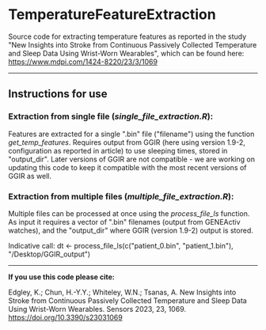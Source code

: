 # TemperatureFeatureExtraction

Source code for extracting temperature features as reported in the study "New Insights into Stroke from Continuous Passively Collected Temperature and Sleep Data Using Wrist-Worn Wearables", which can be found here: https://www.mdpi.com/1424-8220/23/3/1069

****************************************


## **Instructions for use**   

### Extraction from single file (_single_file_extraction.R_): 

Features are extracted for a single ".bin" file ("filename") using the function _get_temp_features_. Requires output from GGIR (here using version 1.9-2, configuration as reported in article) to use sleeping times, stored in "output_dir". Later versions of GGIR are not compatible - we are working on updating this code to keep it compatible with the most recent versions of GGIR as well. 

### Extraction from multiple files (_multiple_file_extraction.R_):

Multiple files can be processed at once using the _process_file_ls_ function. As input it requires a vector of ".bin" filenames (output from GENEActiv watches), and the "output_dir" where GGIR (version 1.9-2) output is stored. 

Indicative call: dt <- process_file_ls(c("patient_0.bin", "patient_1.bin"), "/Desktop/GGIR_output")


****************************************

**If you use this code please cite:**

Edgley, K.; Chun, H.-Y.Y.; Whiteley, W.N.; Tsanas, A. New Insights into Stroke from Continuous Passively Collected Temperature and Sleep Data Using Wrist-Worn Wearables. Sensors 2023, 23, 1069. https://doi.org/10.3390/s23031069 
